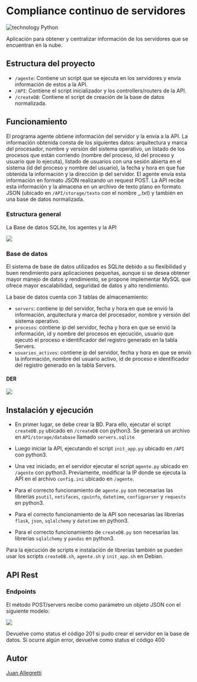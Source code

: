 # Compliance continuo de servidores
![technology Python](https://img.shields.io/badge/technology-python-blue.svg)

Aplicación para obtener y centralizar información de los servidores que se encuentran en la nube.


## Estructura del proyecto

* ```/agente```: Contiene un script que se ejecuta en los servidores y envía información de estos a la API.
* ```/API```: Contiene el script inicializador y los controllers/routers de la API.
* ```/createDB```: Contiene el script de creación de la base de datos normalizada.


## Funcionamiento

El programa agente obtiene información del servidor y la envía a la API. La información obtenida consta de los siguientes datos: arquitectura y marca del procesador, nombre y versión del sistema operativo, un listado de los procesos que están corriendo (nombre del proceso, id del proceso y usuario que lo ejecuta), listado de usuarios con una sesión abierta en el sistema (id del proceso y nombre del usuario), la fecha y hora en que fue obtenida la información y la dirección ip del servidor.
El agente envía esta información en formato JSON realizando un request POST.
La API recibe esta información y la almacena en un archivo de texto plano en formato JSON (ubicado en ```/API/storage/texto``` con el nombre <IP de servidor>_<AAAA-MM-DD>.txt) y también en una base de datos normalizada.

### Estructura general
La Base de datos SQLite, los agentes y la API

![](images/estructura.jpg)

### Base de datos
El sistema de base de datos utilizados es SQLite debido a su flexibilidad y buen rendimiento para aplicaciones pequeñas, aunque si se desea obtener mayor manejo de datos y rendimiento, se propone implementar MySQL que ofrece mayor escalabilidad, seguridad de datos y alto rendimiento.

La base de datos cuenta con 3 tablas de almacenamiento:

* ```servers```: contiene ip del servidor, fecha y hora en que se envió la información, arquitectura y marca del procesador, nombre y versión del sistema operativo.
* ```procesos```: contiene ip del servidor,  fecha y hora en que se envió la información, id y nombre del procesos en ejecución, usuario que ejecutó el proceso e identificador del registro generado en la tabla Servers.
* ```usuarios_activos```: contiene ip del servidor,  fecha y hora en que se envió la información, nombre del usuario activo, id de proceso e identificador del registro generado en la tabla Servers.

#### DER

![](images/DER.jpg)

## Instalación y ejecución
* En primer lugar, se debe crear la BD. Para ello, ejecutar el script ```createDB.py``` ubicado en ```/createDB``` con python3. Se generará un archivo en ```API/storage/database``` llamado ```servers.sqlite```
* Luego iniciar la API, ejecutando el script ```init_app.py``` ubicado en ```/API``` con python3.
* Una vez iniciado, en el servidor ejecutar el script ```agente.py``` ubicado en ```/agente``` con python3. Previamente, modificar la IP donde se ejecuta la API en el archivo ```config.ini``` ubicado en ```/agente```.

* Para el correcto funcionamiento de ```agente.py``` son necesarias las librerías ```psutil```, ```netifaces```, ```cpuinfo```, ```datetime```, ```configparser``` y ```requests``` en python3.
* Para el correcto funcionamiento de la API son necesarias las librerías ```flask```, ```json```, ```sqlalchemy``` y ```datetime``` en python3.
* Para el correcto funcionamiento de ```createDB.py``` son necesarias las librerías ```sqlalchemy``` y ```pandas``` en python3.

Para la ejecución de scripts e instalación de librerías también se pueden usar los scripts ```createDB.sh```, ```agente.sh``` y ```init_app.sh``` en Debian.

## API Rest

### Endpoints

El método POST/servers recibe como parámetro un objeto JSON con el siguiente modelo:

![](images/model.png)

Devuelve como status el código 201 si pudo crear el servidor en la base de datos.
Si ocurre algún error, devuelve como status el código 400

## Autor

[Juan Allegretti](https://github.com/Juan-Allegretti)
